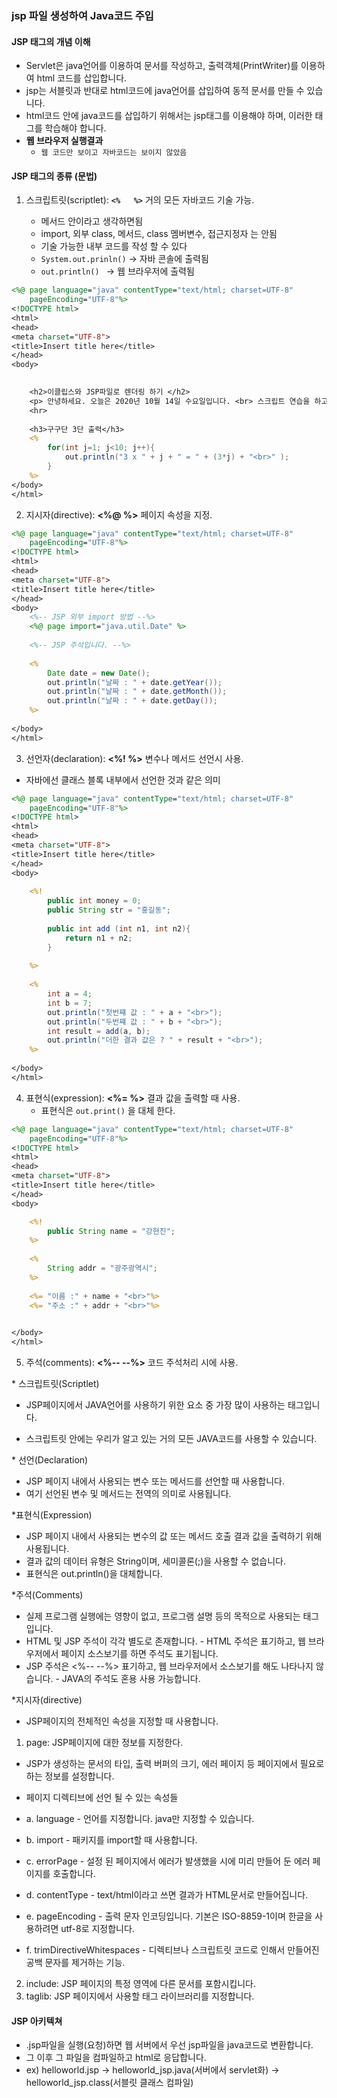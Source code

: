 ### jsp 파일 생성하여 Java코드 주입



#### JSP 태그의 개념 이해 

- Servlet은 java언어를 이용하여 문서를 작성하고, 출력객체(PrintWriter)를 이용하여 html 코드를 삽입합니다. 
- jsp는 서블릿과 반대로 html코드에 java언어를 삽입하여 동적 문서를 만들 수 있습니다.
- html코드 안에 java코드를 삽입하기 위해서는 jsp태그를 이용해야 하며, 이러한 태그를 학습해야 합니다.
- **웹 브라우저 실행결과** 
  - `웹 코드만 보이고 자바코드는 보이지 않았음 `



#### JSP 태그의 종류  (문법)

1. 스크립트릿(scriptlet): **`<%   %>`** 거의 모든 자바코드 기술 가능. 

   - 메서드 안이라고 생각하면됨
   - import, 외부 class, 메서드, class 멤버변수, 접근지정자 는 안됨 
   - 기술 가능한 내부 코드를 작성 할 수 있다 
   - `System.out.prinln()` -> 자바 콘솔에 출력됨 
   - `out.println() `              -> 웹 브라우저에 출력됨 

```jsp
<%@ page language="java" contentType="text/html; charset=UTF-8"
    pageEncoding="UTF-8"%>
<!DOCTYPE html>
<html>
<head>
<meta charset="UTF-8">
<title>Insert title here</title>
</head>
<body>

	
	<h2>이클립스와 JSP파일로 렌더링 하기 </h2>
	<p> 안녕하세요. 오늘은 2020년 10월 14일 수요일입니다. <br> 스크립트 연습을 하고 있습니다. </p>
	<hr>
	
	<h3>구구단 3단 출력</h3>
	<% 
		for(int j=1; j<10; j++){  
			out.println("3 x " + j + " = " + (3*j) + "<br>" );
		} 
	%>
</body>
</html>
```



2. 지시자(directive): **<%@  %>** 페이지 속성을 지정. 

```jsp
<%@ page language="java" contentType="text/html; charset=UTF-8"
    pageEncoding="UTF-8"%>
<!DOCTYPE html>
<html>
<head>
<meta charset="UTF-8">
<title>Insert title here</title>
</head>
<body>
	<%-- JSP 외부 import 방법 --%>
	<%@ page import="java.util.Date" %>
	
	<%-- JSP 주석입니다. --%>
	
	<%
		Date date = new Date();
		out.println("날짜 : " + date.getYear());
		out.println("날짜 : " + date.getMonth());
		out.println("날짜 : " + date.getDay());
	%>
	
</body>
</html>
```



3. 선언자(declaration): **<%!  %>** 변수나 메서드 선언시 사용. 

- 자바에선 클래스 블록 내부에서 선언한 것과 같은 의미 

```jsp
<%@ page language="java" contentType="text/html; charset=UTF-8"
    pageEncoding="UTF-8"%>
<!DOCTYPE html>
<html>
<head>
<meta charset="UTF-8">
<title>Insert title here</title>
</head>
<body>
	
	<%!
		public int money = 0;
		public String str = "홍길동";	
		
		public int add (int n1, int n2){
			return n1 + n2;
		}
		
	%>
	
	<%
		int a = 4;
		int b = 7;
		out.println("첫번쨰 값 : " + a + "<br>");
		out.println("두번쨰 값 : " + b + "<br>");
		int result = add(a, b);
		out.println("더한 결과 값은 ? " + result + "<br>");
	%>
	
</body>
</html>
```



4. 표현식(expression): **<%=  %>** 결과 값을 출력할 때 사용. 
   - 표현식은 `out.print()` 을 대체 한다.

```jsp
<%@ page language="java" contentType="text/html; charset=UTF-8"
    pageEncoding="UTF-8"%>
<!DOCTYPE html>
<html>
<head>
<meta charset="UTF-8">
<title>Insert title here</title>
</head>
<body>

	<%!	
		public String name = "강현진";
	%>
	
	<%
		String addr = "광주광역시";
	%>
	
	<%= "이름 :" + name + "<br>"%>
	<%= "주소 :" + addr + "<br>"%>
		

</body>
</html>
```



5. 주석(comments): **<%--   --%>** 코드 주석처리 시에 사용.





\* 스크립트릿(Scriptlet) 

- JSP페이지에서 JAVA언어를 사용하기 위한 요소 중 가장 많이 사용하는 태그입니다. 

- 스크립트릿 안에는 우리가 알고 있는 거의 모든 JAVA코드를 사용할 수 있습니다. 



\* 선언(Declaration) 

- JSP 페이지 내에서 사용되는 변수 또는 메서드를 선언할 때 사용합니다. 
- 여기 선언된 변수 및 메서드는 전역의 의미로 사용됩니다.



\*표현식(Expression) 

- JSP 페이지 내에서 사용되는 변수의 값 또는 메서드 호출 결과 값을 출력하기 위해 사용됩니다. 
- 결과 값의 데이터 유형은 String이며, 세미콜론(;)을 사용할 수 없습니다. 
- 표현식은 out.println()을 대체합니다. 



\*주석(Comments) 

- 실제 프로그램 실행에는 영향이 없고, 프로그램 설명 등의 목적으로 사용되는 태그입니다.
- HTML 및 JSP 주석이 각각 별도로 존재합니다. - HTML 주석은  표기하고, 웹 브라우저에서 페이지 소스보기를 하면 주석도 표기됩니다.  
- JSP 주석은 <%-- --%> 표기하고, 웹 브라우저에서 소스보기를 해도 나타나지 않습니다. - JAVA의 주석도 혼용 사용 가능합니다. 



\*지시자(directive) 

- JSP페이지의 전체적인 속성을 지정할 때 사용합니다. 

1. page: JSP페이지에 대한 정보를 지정한다.

-  JSP가 생성하는 문서의 타입, 출력 버퍼의 크기, 에러 페이지 등 페이지에서 필요로 하는 정보를 설정합니다. 

  

- 페이지 디렉티브에 선언 될 수 있는 속성들 

- a. language - 언어를 지정합니다. java만 지정할 수 있습니다. 

- b. import - 패키지를 import할 때 사용합니다. 

- c. errorPage - 설정 된 페이지에서 에러가 발생했을 시에 미리 만들어 둔 에러 페이지를 호출합니다. 

- d. contentType - text/html이라고 쓰면 결과가 HTML문서로 만들어집니다. 

- e. pageEncoding - 출력 문자 인코딩입니다. 기본은 ISO-8859-1이며 한글을 사용하려면 utf-8로 지정합니다. 

- f. trimDirectiveWhitespaces - 디렉티브나 스크립트릿 코드로 인해서 만들어진 공백 문자를 제거하는 기능. 



2. include: JSP 페이지의 특정 영역에 다른 문서를 포함시킵니다. 
3. taglib: JSP 페이지에서 사용할 태그 라이브러리를 지정합니다.





#### JSP 아키텍쳐 

- .jsp파일을 실행(요청)하면 웹 서버에서 우선 jsp파일을 java코드로 변환합니다. 
- 그 이후 그 파일을 컴파일하고 html로 응답합니다. 
- ex) helloworld.jsp -> helloworld_jsp.java(서버에서 servlet화) -> helloworld_jsp.class(서블릿 클래스 컴파일)